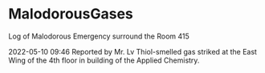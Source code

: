 # MalodorousGases
Log of Malodorous Emergency surround the Room 415

2022-05-10 09:46 Reported by Mr. Lv
Thiol-smelled gas striked at the East Wing of the 4th floor in building of the Applied Chemistry.
